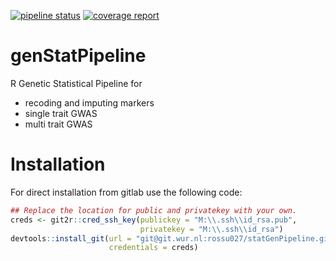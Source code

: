 [![pipeline status](https://git.wur.nl/rossu027/statGenPipeline/badges/master/pipeline.svg)](https://git.wur.nl/rossu027/statGenPipeline/commits/master)
[![coverage report](https://git.wur.nl/rossu027/statGenPipeline/badges/master/coverage.svg)](https://git.wur.nl/rossu027/statGenPipeline/commits/master)

# genStatPipeline

R Genetic Statistical Pipeline for 
* recoding and imputing markers
* single trait GWAS
* multi trait GWAS

# Installation

For direct installation from gitlab use the following code:

``` r
## Replace the location for public and privatekey with your own.
creds <- git2r::cred_ssh_key(publickey = "M:\\.ssh\\id_rsa.pub",
                             privatekey = "M:\\.ssh\\id_rsa")
devtools::install_git(url = "git@git.wur.nl:rossu027/statGenPipeline.git",
                      credentials = creds)

```
